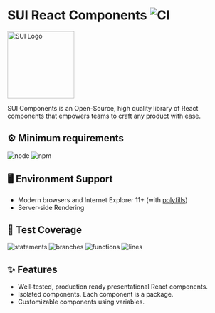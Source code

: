 # SUI React Components ![CI](https://github.com/SUI-Components/sui-components/workflows/CI/badge.svg)

<img src="https://avatars2.githubusercontent.com/u/13288987?s=200&v=4" alt="SUI Logo" width="150">

SUI Components is an Open-Source, high quality library of React components that empowers teams to craft any product with ease.

## ⚙️ Minimum requirements
![node](https://shields.io/badge/node-v16+-lightgray?logo=nodedotjs&logoWidth=20&style=for-the-badge)
![npm](https://shields.io/badge/npm-v7+-lightgrey?logo=npm&logoWidth=20&style=for-the-badge)

## 🖥 Environment Support

- Modern browsers and Internet Explorer 11+ (with [polyfills](https://github.com/SUI-Components/sui/tree/master/packages/sui-polyfills))
- Server-side Rendering

## 🧪 Test Coverage

![statements](https://shields.io/badge/statements-67.17%25-red)
![branches](https://shields.io/badge/branches-50.4%25-AA0000)
![functions](https://shields.io/badge/functions-50.27%25-AA0000)
![lines](https://shields.io/badge/lines-69.3%25-red)

## ✨ Features

- Well-tested, production ready presentational React components.
- Isolated components. Each component is a package.
- Customizable components using variables.
